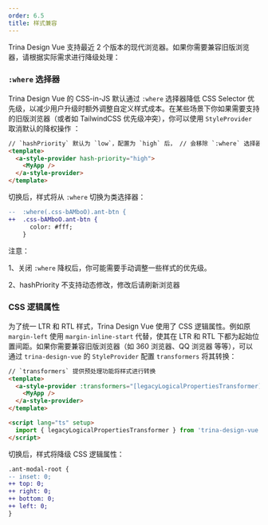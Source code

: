```yaml
---
order: 6.5
title: 样式兼容
---
```


Trina Design Vue 支持最近 2 个版本的现代浏览器。如果你需要兼容旧版浏览器，请根据实际需求进行降级处理：

### `:where` 选择器

Trina Design Vue 的 CSS-in-JS 默认通过 `:where` 选择器降低 CSS Selector 优先级，以减少用户升级时额外调整自定义样式成本。在某些场景下你如果需要支持的旧版浏览器（或者如 TailwindCSS 优先级冲突），你可以使用 `StyleProvider` 取消默认的降权操作 ：

```html
// `hashPriority` 默认为 `low`，配置为 `high` 后， // 会移除 `:where` 选择器封装
<template>
  <a-style-provider hash-priority="high">
    <MyApp />
  </a-style-provider>
</template>
```

切换后，样式将从 `:where` 切换为类选择器：

```diff
--  :where(.css-bAMboO).ant-btn {
++  .css-bAMboO.ant-btn {
      color: #fff;
    }
```

注意：

1、关闭 `:where` 降权后，你可能需要手动调整一些样式的优先级。

2、hashPriority 不支持动态修改，修改后请刷新浏览器

### CSS 逻辑属性

为了统一 LTR 和 RTL 样式，Trina Design Vue 使用了 CSS 逻辑属性。例如原 `margin-left` 使用 `margin-inline-start` 代替，使其在 LTR 和 RTL 下都为起始位置间距。如果你需要兼容旧版浏览器（如 360 浏览器、QQ 浏览器 等等），可以通过 `trina-design-vue` 的 `StyleProvider` 配置 `transformers` 将其转换：

```html
// `transformers` 提供预处理功能将样式进行转换
<template>
  <a-style-provider :transformers="[legacyLogicalPropertiesTransformer]">
    <MyApp />
  </a-style-provider>
</template>

<script lang="ts" setup>
  import { legacyLogicalPropertiesTransformer } from 'trina-design-vue';
</script>
```

切换后，样式将降级 CSS 逻辑属性：

```diff
.ant-modal-root {
-- inset: 0;
++ top: 0;
++ right: 0;
++ bottom: 0;
++ left: 0;
}
```
